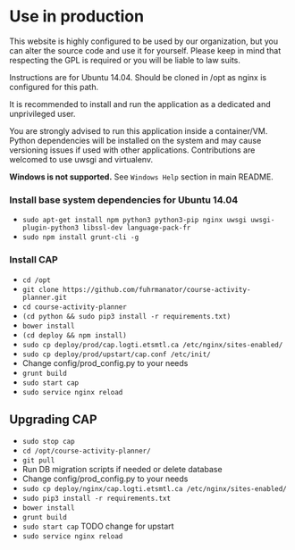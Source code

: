# Use in production

This website is highly configured to be used by our organization, but you can alter the source code and use it for yourself. Please keep in mind that respecting the GPL is required or you will be liable to law suits.

Instructions are for Ubuntu 14.04. Should be cloned in /opt as nginx is configured for this path.

It is recommended to install and run the application as a dedicated and unprivileged user.

You are strongly advised to run this application inside a container/VM. Python dependencies will be installed on the system and may cause versioning issues if used with other applications. Contributions are welcomed to use uwsgi and virtualenv.

**Windows is not supported.** See `Windows Help` section in main README.

### Install base system dependencies for Ubuntu 14.04
* `sudo apt-get install npm python3 python3-pip nginx uwsgi uwsgi-plugin-python3 libssl-dev language-pack-fr`
* `sudo npm install grunt-cli -g`

### Install CAP
* `cd /opt`
* `git clone https://github.com/fuhrmanator/course-activity-planner.git`
* `cd course-activity-planner`
* `(cd python && sudo pip3 install -r requirements.txt)`
* `bower install`
* `(cd deploy && npm install)`
* `sudo cp deploy/prod/cap.logti.etsmtl.ca /etc/nginx/sites-enabled/`
* `sudo cp deploy/prod/upstart/cap.conf /etc/init/`
* Change config/prod_config.py to your needs
* `grunt build`
* `sudo start cap`
* `sudo service nginx reload`

## Upgrading CAP
* `sudo stop cap`
* `cd /opt/course-activity-planner/`
* `git pull`
* Run DB migration scripts if needed or delete database
* Change config/prod_config.py to your needs
* `sudo cp deploy/nginx/cap.logti.etsmtl.ca /etc/nginx/sites-enabled/`
* `sudo pip3 install -r requirements.txt`
* `bower install`
* `grunt build`
* `sudo start cap` TODO change for upstart
* `sudo service nginx reload`
